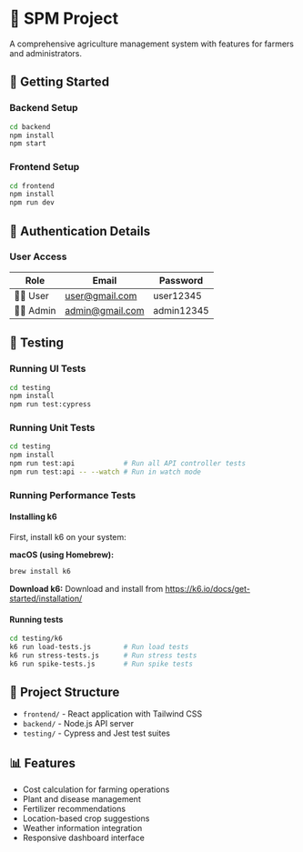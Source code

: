 # 🌱 SPM Project

A comprehensive agriculture management system with features for farmers and administrators.

## 🚀 Getting Started

### Backend Setup
```bash
cd backend
npm install
npm start
```

### Frontend Setup
```bash
cd frontend
npm install
npm run dev
```

## 👤 Authentication Details

### User Access
| Role | Email | Password |
|------|-------|----------|
| 👨‍🌾 User | user@gmail.com | user12345 |
| 👨‍💼 Admin | admin@gmail.com | admin12345 |

## 🧪 Testing

### Running UI Tests
```bash
cd testing
npm install
npm run test:cypress
```

### Running Unit Tests
```bash
cd testing
npm install
npm run test:api            # Run all API controller tests
npm run test:api -- --watch # Run in watch mode
```

### Running Performance Tests

#### Installing k6
First, install k6 on your system:

**macOS (using Homebrew):**
```bash
brew install k6
```

**Download k6:**
Download and install from https://k6.io/docs/get-started/installation/

#### Running tests
```bash
cd testing/k6
k6 run load-tests.js        # Run load tests
k6 run stress-tests.js      # Run stress tests
k6 run spike-tests.js       # Run spike tests
```

## 📝 Project Structure

- `frontend/` - React application with Tailwind CSS
- `backend/` - Node.js API server
- `testing/` - Cypress and Jest test suites

## 📊 Features

- Cost calculation for farming operations
- Plant and disease management
- Fertilizer recommendations
- Location-based crop suggestions
- Weather information integration
- Responsive dashboard interface